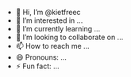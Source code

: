 - 👋 Hi, I’m @kietfreec
- 👀 I’m interested in ...
- 🌱 I’m currently learning ...
- 💞️ I’m looking to collaborate on ...
- 📫 How to reach me ...
- 😄 Pronouns: ...
- ⚡ Fun fact: ...
<!---
kietfreec/kietfreec is a ✨ special ✨ repository because its `README.md` (this file) appears on your GitHub profile.
You can click the Preview link to take a look at your changes.
--->
